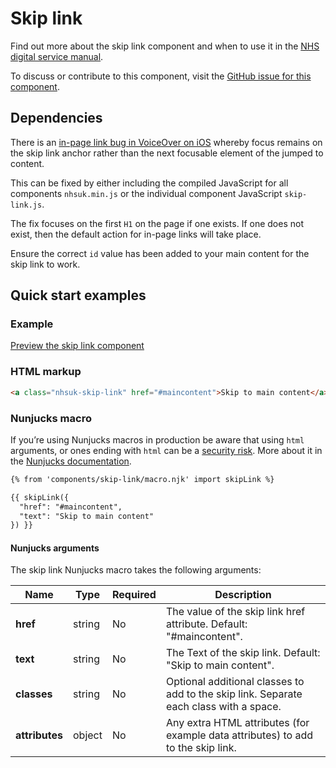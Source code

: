 # Skip link

Find out more about the skip link component and when to use it in the [NHS digital service manual](https://beta.nhs.uk/service-manual/patterns/).

To discuss or contribute to this component, visit the [GitHub issue for this component](https://github.com/nhsuk/nhsuk-frontend/issues/178).

## Dependencies

There is an [in-page link bug in VoiceOver on iOS](https://bugs.webkit.org/show_bug.cgi?id=179011) whereby focus remains on the skip link anchor rather than
the next focusable element of the jumped to content.

This can be fixed by either including the compiled JavaScript for all components `nhsuk.min.js` or the individual component JavaScript `skip-link.js`.

The fix focuses on the first `H1` on the page if one exists. If one does not exist, then the default action for in-page links will take place.

Ensure the correct `id` value has been added to your main content for the skip link to work.

## Quick start examples

### Example

[Preview the skip link component](https://nhsuk.github.io/nhsuk-frontend/components/skip-link.html)

### HTML markup

```html
<a class="nhsuk-skip-link" href="#maincontent">Skip to main content</a>
```

### Nunjucks macro

If you’re using Nunjucks macros in production be aware that using `html` arguments, or ones ending with `html` can be a [security risk](https://en.wikipedia.org/wiki/Cross-site_scripting). More about it in the [Nunjucks documentation](https://mozilla.github.io/nunjucks/api.html#user-defined-templates-warning).

```html
{% from 'components/skip-link/macro.njk' import skipLink %}

{{ skipLink({
  "href": "#maincontent",
  "text": "Skip to main content"
}) }}
```

#### Nunjucks arguments

The skip link Nunjucks macro takes the following arguments:

| Name                | Type     | Required  | Description  |
| --------------------|----------|-----------|--------------|
| **href**            | string   | No        | The value of the skip link href attribute. Default: "#maincontent". |
| **text**            | string   | No        | The Text of the skip link. Default: "Skip to main content". |
| **classes**         | string   | No        | Optional additional classes to add to the skip link. Separate each class with a space. |
| **attributes**      | object   | No        | Any extra HTML attributes (for example data attributes) to add to the skip link. |
